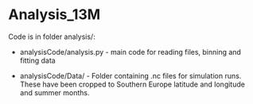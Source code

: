 # Analysis_13M

Code is in folder analysis/:

-  analysisCode/analysis.py - main code for reading files, binning and fitting data

-  analysisCode/Data/ - Folder containing .nc files for simulation runs. These have been cropped to Southern Europe latitude and longitude and summer months.
